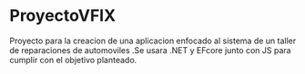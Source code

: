 # ProyectoVFIX
Proyecto para la creacion de una aplicacion enfocado al sistema de un taller de reparaciones de automoviles .Se usara .NET y EFcore junto con JS para cumplir con el objetivo planteado. 
